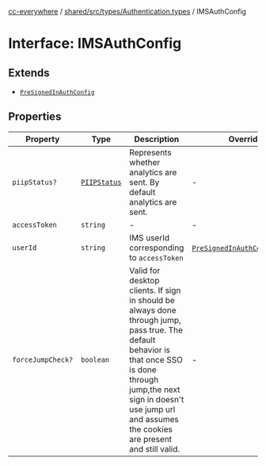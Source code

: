 [cc-everywhere](../../../../../index.md) / [shared/src/types/Authentication.types](../index.md) / IMSAuthConfig

# Interface: IMSAuthConfig

## Extends

- [`PreSignedInAuthConfig`](PreSignedInAuthConfig.md)

## Properties

| Property | Type | Description | Overrides | Inherited from |
| ------ | ------ | ------ | ------ | ------ |
| `piipStatus?` | [`PIIPStatus`](../../HostInfo.types/enumerations/PIIPStatus.md) | Represents whether analytics are sent. By default analytics are sent. | - | [`PreSignedInAuthConfig`](PreSignedInAuthConfig.md).`piipStatus` |
| `accessToken` | `string` | - | - | - |
| `userId` | `string` | IMS userId corresponding to `accessToken` | [`PreSignedInAuthConfig`](PreSignedInAuthConfig.md).`userId` | - |
| `forceJumpCheck?` | `boolean` | Valid for desktop clients. If sign in should be always done through jump, pass true. The default behavior is that once SSO is done through jump,the next sign in doesn't use jump url and assumes the cookies are present and still valid. | - | - |
